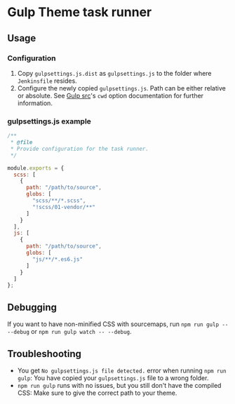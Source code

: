 # Gulp Theme task runner

## Usage

### Configuration

1. Copy `gulpsettings.js.dist` as `gulpsettings.js` to the folder where `Jenkinsfile` resides.
2. Configure the newly copied `gulpsettings.js`. Path can be either relative or absolute. See [Gulp src](https://gulpjs.com/docs/en/api/src)'s `cwd` option documentation for further information.

### gulpsettings.js example

```javascript
/**
 * @file
 * Provide configuration for the task runner.
 */

module.exports = {
  scss: [
    {
      path: "/path/to/source",
      globs: [
        "scss/**/*.scss",
        "!scss/01-vendor/**"
      ]
    }
  ],
  js: [
    {
      path: "/path/to/source",
      globs: [
        "js/**/*.es6.js"
      ]
    }
  ]
};

```

## Debugging

If you want to have non-minified CSS with sourcemaps, run
`npm run gulp -- --debug` or `npm run gulp watch -- --debug`.

## Troubleshooting

* You get `No gulpsettings.js file detected.` error when running `npm run gulp`: You have
copied your `gulpsettings.js` file to a wrong folder.
* `npm run gulp` runs with no issues, but you still don't have the compiled CSS:
Make sure to give the correct path to your theme.
